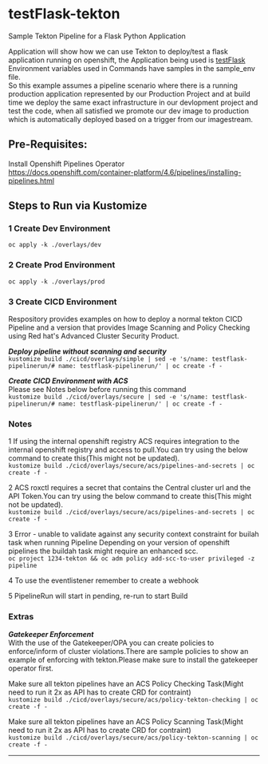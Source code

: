 # testFlask-tekton

Sample Tekton Pipeline for a Flask Python Application

Application will show how we can use Tekton to deploy/test a flask application running on openshift, the Application being used is [testFlask](https://github.com/MoOyeg/testFlask.git)  
Environment variables used in Commands have samples in the sample_env file.  
So this example assumes a pipeline scenario where there is a running production application represented by our Production Project and at build time we deploy the same exact infrastructure in our devlopment project and test the code, when all satisfied we promote our dev image to production which is automatically deployed based on a trigger from our imagestream.

## Pre-Requisites:

Install Openshift Pipelines Operator  
https://docs.openshift.com/container-platform/4.6/pipelines/installing-pipelines.html

## Steps to Run via Kustomize

### 1 Create Dev Environment

`oc apply -k ./overlays/dev`

### 2 Create Prod Environment

`oc apply -k ./overlays/prod`

### 3 Create CICD Environment

Respository provides examples on how to deploy a normal tekton CICD Pipeline and a version that provides Image Scanning and Policy Checking using Red hat's Advanced Cluster Security Product.

**_Deploy pipeline without scanning and security_**  
`kustomize build ./cicd/overlays/simple | sed -e 's/name: testflask-pipelinerun/# name: testflask-pipelinerun/' | oc create -f -`

**_Create CICD Environment with ACS_**  
Please see Notes below before running this command  
`kustomize build ./cicd/overlays/secure | sed -e 's/name: testflask-pipelinerun/# name: testflask-pipelinerun/' | oc create -f -`

### Notes

1 If using the internal openshift registry ACS requires integration to the internal openshift registry and access to pull.You can try using the below command to create this(This might not be updated).  
 `kustomize build ./cicd/overlays/secure/acs/pipelines-and-secrets | oc create -f -`

2 ACS roxctl requires a secret that contains the Central cluster url and the API Token.You can try using the below command to create this(This might not be updated).  
`kustomize build ./cicd/overlays/secure/acs/pipelines-and-secrets | oc create -f -`

3 Error - unable to validate against any security context constraint for builah task when running Pipeline
Depending on your version of openshift pipelines the buildah task might require an enhanced scc.  
```oc project 1234-tekton && oc adm policy add-scc-to-user privileged -z pipeline```

4 To use the eventlistener remember to create a webhook  

5 PipelineRun will start in pending, re-run to start Build  

### Extras

***Gatekeeper Enforcement***  
With the use of the Gatekeeper/OPA you can create policies to enforce/inform of cluster violations.There are sample policies to show an example of enforcing with tekton.Please make sure to install the gatekeeper operator first.

Make sure all tekton pipelines have an ACS Policy Checking Task(Might need to run it 2x as API has to create CRD for contraint)  
`kustomize build ./cicd/overlays/secure/acs/policy-tekton-checking | oc create -f -`

Make sure all tekton pipelines have an ACS Policy Scanning Task(Might need to run it 2x as API has to create CRD for contraint)  
`kustomize build ./cicd/overlays/secure/acs/policy-tekton-scanning | oc create -f -`

---

<!---
### Steps to Run via oc/kubectl commands  

1 **Source Sample Environment**  
```eval "$(curl https://raw.githubusercontent.com/MoOyeg/testFlask/master/sample_env)"```  

2 **Create a new project for Tekton Pipeline**  
```oc new-project $TEKTON_NAMESPACE```  

3 **Create prod and test projects for your pipeline**  

- Create Projects  
  ```oc new-project $NAMESPACE_DEV```  
  ```oc new-project $NAMESPACE_PROD```  
  
  - Give Permissions to Tekton Pipeline User on Test and Prod Namespaces so we can build in those namespaces  
  ```oc adm policy add-cluster-role-to-user admin system:serviceaccount:$TEKTON_NAMESPACE:pipeline -n $NAMESPACE_DEV```  
  ```oc adm policy add-cluster-role-to-user admin system:serviceaccount:$TEKTON_NAMESPACE:pipeline -n $NAMESPACE_PROD```  
  ```oc adm policy add-cluster-role-to-user admin system:serviceaccount:$TEKTON_NAMESPACE:pipeline -n $TEKTON_NAMESPACE```  

  - Create our Infrastructure Secret in our Development and Production  
  ```oc create secret generic ${SECRET_NAME} --from-literal=MYSQL_USER=$MYSQL_USER --from-literal=MYSQL_PASSWORD=$MYSQL_PASSWORD -n $NAMESPACE_DEV```  
  ```oc create secret generic ${SECRET_NAME} --from-literal=MYSQL_USER=$MYSQL_USER --from-literal=MYSQL_PASSWORD=$MYSQL_PASSWORD -n $NAMESPACE_PROD```  
  
  - Create our Database in Production  
  ```oc new-app $MYSQL_HOST --env=MYSQL_DATABASE=$MYSQL_DATABASE -l db=${MYSQL_HOST} -l app=${APP_NAME} --as-deployment-config=true -n ${NAMESPACE_PROD}```  
  
  - Set our Secret on the Production Database  
  ```oc set env dc/$MYSQL_HOST --from=secret/${SECRET_NAME} -n $NAMESPACE_PROD```  

  - Create our Production Application  
  ```oc new-app ${CODE_URL} --name=$APP_NAME -l app=${APP_NAME} --strategy=source --env=APP_CONFIG=${APP_CONFIG} --env=APP_MODULE=${APP_MODULE} --env=MYSQL_HOST=$MYSQL_HOST --env=MYSQL_DATABASE=$MYSQL_DATABASE --as-deployment-config=true -n $NAMESPACE_PROD```  
  
  - Set our Secret on the Production Application  
  ```oc set env dc/$APP_NAME --from=secret/${SECRET_NAME} -n $NAMESPACE_PROD```  

  - Expose our Production Application to the External World  
  ```oc expose svc/$APP_NAME -n $NAMESPACE_PROD```
  
  - Label our Projects for the Development Console  

  ``` console
     oc label dc/$APP_NAME app.kubernetes.io/part-of=$APP_NAME -n $NAMESPACE_PROD
     oc label dc/$MYSQL_HOST app.kubernetes.io/part-of=$APP_NAME -n $NAMESPACE_PROD
     oc annotate dc/$APP_NAME app.openshift.io/connects-to=$MYSQL_HOST -n $NAMESPACE_PROD
  ```

4 **Create Pipeline Components**  

- Create PVC for Tekton Workspace  
    ```curl https://raw.githubusercontent.com/MoOyeg/testFlask-tekton/master/cli-create/pipeline-pvc.yaml | envsubst | oc create -f -```  

  - Create custom task  
    ```curl https://raw.githubusercontent.com/MoOyeg/testFlask-tekton/master/cli-create/task-python-unittest.yaml | envsubst '$TEKTON_NAMESPACE' | oc create -f -```  

  - Create Resources  
    ```curl https://raw.githubusercontent.com/MoOyeg/testFlask-tekton/master/cli-create/pipelineresource-git.yaml | envsubst | oc create -f -```  

  - Create Pipeline  
    ```curl https://raw.githubusercontent.com/MoOyeg/testFlask-tekton/master/cli-create/pipeline-testflask.yaml | envsubst | oc create -f -```  

5 **Start Pipeline Execution by Creating PipelineRun**  

- Create PipelineRun  
   ```curl https://raw.githubusercontent.com/MoOyeg/testFlask-tekton/master/cli-create/pipelinerun-testflask.yaml | envsubst | oc create -f -```
